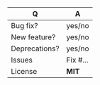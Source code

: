 | Q             | A                                                                                                                         |
|---------------|---------------------------------------------------------------------------------------------------------------------------|
| Bug fix?      | yes/no                                                                                                                    |
| New feature?  | yes/no <!-- please update CHANGELOG.md file -->                                                                           |
| Deprecations? | yes/no <!-- please update CHANGELOG.md file -->                                                                           |
| Issues        | Fix #... <!-- prefix each issue number with "Fix #", no need to create an issue if none exists, explain below instead --> |
| License       | **MIT**                                                                                                                       |

<!--
Replace this notice by a description of your feature/bugfix.
This will help reviewers and should be a good start for the documentation.

Additionally:
 - Always add tests and ensure they pass.
 - For new features, provide some code snippets to help understand usage.
-->